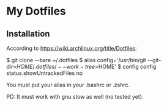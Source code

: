 # My Dotfiles

## Installation

According to https://wiki.archlinux.org/title/Dotfiles:

   $ git clone --bare ~/.dotfiles
   $ alias config='/usr/bin/git --git-dir=$HOME/.dotfiles/ --work-tree=$HOME'
   $ config config status.showUntrackedFiles no 

You must put your alias in your .bashrc or .zshrc.

PD: It must work with gnu stow as well (no tested yet).
